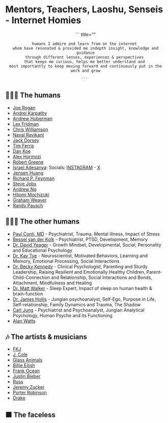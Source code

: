 # Mentors, Teachers, Laoshu, Senseis - Internet Homies
<center>
    ``` title=""

    humans I admire and learn from on the internet 
    whom have resonated & provided me indepth insight, knowledge and guidance
    through different lenses, experiences & perspectives 
    that keeps me curious, helps me better understand and 
    most importantly to keep moving forward and continuously put in the work and grow

    ``` 
</center>

## 🧑🏽‍🏫 The humans 
- [Joe Rogan](https://www.youtube.com/@joerogan)
- [Andrej Karpathy](https://www.youtube.com/@AndrejKarpathy)
- [Andrew Huberman](https://www.youtube.com/@hubermanlab)
- [Lex Fridman](https://www.youtube.com/c/lexfridman)
- [Chris Williamson](https://www.youtube.com/@ChrisWillx)
- [Naval Ravikant](https://www.youtube.com/@NavalR)
- [Jack Dorsey](https://x.com/jack)
- [Tim Ferris](https://www.youtube.com/@timferriss)
- [Dan Koe](https://www.youtube.com/@DanKoeTalks)
- [Alex Hormozi](https://www.youtube.com/@AlexHormozi)
- [Robert Greene](https://www.youtube.com/@RobertGreeneOfficial)
- [Israel Adesanya](https://www.youtube.com/@FreeStylebender):  Socials: [INSTAGRAM](https://www.instagram.com/stylebender/?hl=en) - [X](https://twitter.com/stylebender?ref_src=twsrc%5Egoogle%7Ctwcamp%5Eserp%7Ctwgr%5Eauthor)
- [Jensen Huang](https://www.linkedin.com/in/jenhsunhuang/)
- [Richard P. Feynman](https://www.nobelprize.org/prizes/physics/1965/feynman/biographical/)
- [Steve Jobs](https://www.biography.com/business-leaders/steve-jobs)
- [Andrew Ng](https://www.andrewng.org/)
- [Hitomi Mochizuki](https://www.youtube.com/@HitomiMochizuki222)
- [Graham Weaver](https://www.grahamweaver.com/)
- [Randy Pausch](https://www.cmu.edu/randyslecture/story/)


## 👨🏽‍⚕️ The other humans
- [Paul Conti, MD](https://drpaulconti.com/) - Psychiatrist, Trauma, Mental illness, Impact of Stress 
- [Bessel van der Kolk](https://www.besselvanderkolk.com/) - Psychiatrist, PTSD, Development, Memory
- [Dr. David Yeager](https://www.linkedin.com/in/david-yeager-3713905/) - Growth Mindset, Developmental, Social, Personality and Educational Psychology
- [Dr. Kay Tye](https://tyelab.org/kay-m-tye/) - Neuroscientist, Motivated Behaviors, Learning and Memory, Emotional Processing, Social Interactions
- [Dr. Becky Kennedy](https://www.goodinside.com/about/) - Clinical Psychologist, Parenting and Sturdy Leadership, Raising Resilient and Emotionally Healthy Children, Parent-Child-Connection and Relationship, Social Interactions and Bonds, Attachment, Mindfulness and Healing
- [Dr. Matt Walker](https://www.sleepdiplomat.com/) - Sleep Expert, Impact of sleep on human health & brain-function
- [Dr. James Hollis](https://jameshollis.net/) - Jungian psychoanalyst, Self-Ego, Purpose in Life, Self-relationship, Family Dynamics and Trauma, The Shadow
- [Carl Jung](https://www.thesap.org.uk/articles-on-jungian-psychology-2/carl-gustav-jung/) - Psychiatrist and Psychoanalyst, Jungian Analytical Psychology, Human Psyche and its Functioning
- [Alan Watts](https://alanwatts.org/)


## 🎶 The artists & musicians
- [FKJ](https://frenchkiwijuice.com/)
- [J. Cole](https://www.dreamville.com/artist/cole/)
- [Glass Animals](https://www.glassanimals.com/)
- [Billie Eilish](https://store.billieeilish.com/pages/tour)
- [Frank Ocean](https://blonded.co/)
- [Justin Bieber](https://www.justinbiebermusic.com/)
- [Russ](https://www.russworld.com/)
- [Jeremy Zucker](https://www.jeremyzuckermusic.com/)
- [Porter Robinson](https://porterrobinson.com/)
- [Drake](https://drakerelated.com/rooms/studio)


## ⬛ The faceless 

